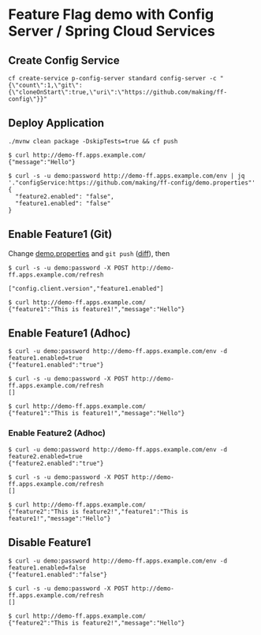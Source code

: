 # Feature Flag demo with Config Server / Spring Cloud Services

## Create Config Service

```
cf create-service p-config-server standard config-server -c "{\"count\":1,\"git\":{\"cloneOnStart\":true,\"uri\":\"https://github.com/making/ff-config\"}}"
```

## Deploy Application

```
./mvnw clean package -DskipTests=true && cf push
```

```
$ curl http://demo-ff.apps.example.com/
{"message":"Hello"}
```

```
$ curl -s -u demo:password http://demo-ff.apps.example.com/env | jq '."configService:https://github.com/making/ff-config/demo.properties"'
{
  "feature2.enabled": "false",
  "feature1.enabled": "false"
}
```

## Enable Feature1 (Git)

Change [demo.properties](https://github.com/making/ff-config/blob/master/demo.properties) and `git push` ([diff](https://github.com/making/ff-config/commit/34a6bdf8653539bdce94a9d0c917a1ce8aca588e)), then

```
$ curl -s -u demo:password -X POST http://demo-ff.apps.example.com/refresh

["config.client.version","feature1.enabled"]
```

```
$ curl http://demo-ff.apps.example.com/
{"feature1":"This is feature1!","message":"Hello"}
```

## Enable Feature1 (Adhoc)

```
$ curl -u demo:password http://demo-ff.apps.example.com/env -d feature1.enabled=true
{"feature1.enabled":"true"}
```

```
$ curl -s -u demo:password -X POST http://demo-ff.apps.example.com/refresh
[]
```

```
$ curl http://demo-ff.apps.example.com/
{"feature1":"This is feature1!","message":"Hello"}
```

### Enable Feature2 (Adhoc)

```
$ curl -u demo:password http://demo-ff.apps.example.com/env -d feature2.enabled=true
{"feature2.enabled":"true"}
```

```
$ curl -s -u demo:password -X POST http://demo-ff.apps.example.com/refresh
[]
```

```
$ curl http://demo-ff.apps.example.com/
{"feature2":"This is feature2!","feature1":"This is feature1!","message":"Hello"}
```

## Disable Feature1

```
$ curl -u demo:password http://demo-ff.apps.example.com/env -d feature1.enabled=false
{"feature1.enabled":"false"}
```

```
$ curl -s -u demo:password -X POST http://demo-ff.apps.example.com/refresh
[]
```

```
$ curl http://demo-ff.apps.example.com/
{"feature2":"This is feature2!","message":"Hello"}
```

